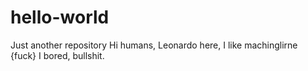 # hello-world
Just another repository
Hi humans,
Leonardo here, I like machinglirne {fuck}
I bored, bullshit. 
